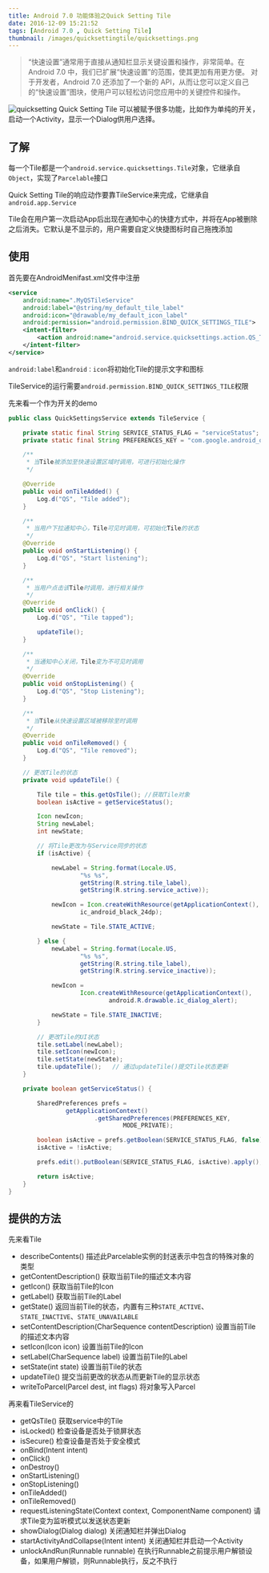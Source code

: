 ```yaml
---
title: Android 7.0 功能体验之Quick Setting Tile
date: 2016-12-09 15:21:52
tags: [Android 7.0 , Quick Setting Tile]
thumbnail: /images/quicksettingtile/quicksettings.png
---
```

>“快速设置”通常用于直接从通知栏显示关键设置和操作，非常简单。在 Android 7.0 中，我们已扩展“快速设置”的范围，使其更加有用更方便。
对于开发者，Android 7.0 还添加了一个新的 API，从而让您可以定义自己的“快速设置”图块，使用户可以轻松访问您应用中的关键控件和操作。
<!--more-->

![quicksetting](/images/quicksettingtile/quicksettings.png)
Quick Setting Tile 可以被赋予很多功能，比如作为单纯的开关，启动一个Activity，显示一个Dialog供用户选择。

## 了解
每一个Tile都是一个`android.service.quicksettings.Tile`对象，它继承自`Object`，实现了`Parcelable`接口

Quick Setting Tile的响应动作要靠TileService来完成，它继承自`android.app.Service`

Tile会在用户第一次启动App后出现在通知中心的快捷方式中，并将在App被删除之后消失。它默认是不显示的，用户需要自定义快捷图标时自己拖拽添加

## 使用
首先要在AndroidMenifast.xml文件中注册
```xml
<service
    android:name=".MyQSTileService"
    android:label="@string/my_default_tile_label"
    android:icon="@drawable/my_default_icon_label"
    android:permission="android.permission.BIND_QUICK_SETTINGS_TILE">
    <intent-filter>
        <action android:name="android.service.quicksettings.action.QS_TILE" />
    </intent-filter>
</service>
```
`android:label`和`android：icon`将初始化Tile的提示文字和图标

TileService的运行需要`android.permission.BIND_QUICK_SETTINGS_TILE`权限

先来看一个作为开关的demo
```java
public class QuickSettingsService extends TileService {

    private static final String SERVICE_STATUS_FLAG = "serviceStatus";
    private static final String PREFERENCES_KEY = "com.google.android_quick_settings";

    /**
     * 当Tile被添加至快速设置区域时调用，可进行初始化操作
     */

    @Override
    public void onTileAdded() {
        Log.d("QS", "Tile added");
    }

    /**
     * 当用户下拉通知中心，Tile可见时调用，可初始化Tile的状态
     */
    @Override
    public void onStartListening() {
        Log.d("QS", "Start listening");
    }

    /**
     * 当用户点击该Tile时调用，进行相关操作
     */
    @Override
    public void onClick() {
        Log.d("QS", "Tile tapped");

        updateTile();
    }

    /**
     * 当通知中心关闭，Tile变为不可见时调用
     */
    @Override
    public void onStopListening() {
        Log.d("QS", "Stop Listening");
    }

    /**
     * 当Tile从快速设置区域被移除至时调用
     */
    @Override
    public void onTileRemoved() {
        Log.d("QS", "Tile removed");
    }

    // 更改Tile的状态
    private void updateTile() {

        Tile tile = this.getQsTile(); //获取Tile对象
        boolean isActive = getServiceStatus();

        Icon newIcon;
        String newLabel;
        int newState;

        // 将Tile更改为与Service同步的状态
        if (isActive) {

            newLabel = String.format(Locale.US,
                    "%s %s",
                    getString(R.string.tile_label),
                    getString(R.string.service_active));

            newIcon = Icon.createWithResource(getApplicationContext(),
                    ic_android_black_24dp);

            newState = Tile.STATE_ACTIVE;

        } else {
            newLabel = String.format(Locale.US,
                    "%s %s",
                    getString(R.string.tile_label),
                    getString(R.string.service_inactive));

            newIcon =
                    Icon.createWithResource(getApplicationContext(),
                            android.R.drawable.ic_dialog_alert);

            newState = Tile.STATE_INACTIVE;
        }

        // 更改Tile的UI状态
        tile.setLabel(newLabel);
        tile.setIcon(newIcon);
        tile.setState(newState);
        tile.updateTile();   // 通过updateTile()提交Tile状态更新
    }

    private boolean getServiceStatus() {

        SharedPreferences prefs =
                getApplicationContext()
                        .getSharedPreferences(PREFERENCES_KEY,
                                MODE_PRIVATE);

        boolean isActive = prefs.getBoolean(SERVICE_STATUS_FLAG, false);
        isActive = !isActive;

        prefs.edit().putBoolean(SERVICE_STATUS_FLAG, isActive).apply();

        return isActive;
    }
}
```

## 提供的方法

先来看Tile
* describeContents()   描述此Parcelable实例的封送表示中包含的特殊对象的类型
* getContentDescription()   获取当前Tile的描述文本内容
* getIcon()   获取当前Tile的Icon
* getLabel()  获取当前Tile的Label
* getState()  返回当前Tile的状态，内置有三种`STATE_ACTIVE`、`STATE_INACTIVE`、`STATE_UNAVAILABLE`
* setContentDescription(CharSequence contentDescription)   设置当前Tile的描述文本内容
* setIcon(Icon icon)  设置当前Tile的Icon
* setLabel(CharSequence label)   设置当前Tile的Label
* setState(int state)   设置当前Tile的状态
* updateTile()  提交当前更改的状态从而更新Tile的显示状态
* writeToParcel(Parcel dest, int flags)   将对象写入Parcel


再来看TileService的
* getQsTile() 获取service中的Tile
* isLocked()  检查设备是否处于锁屏状态
* isSecure()  检查设备是否处于安全模式
* onBind(Intent intent)
* onClick()
* onDestroy()
* onStartListening()
* onStopListening()
* onTileAdded()
* onTileRemoved()
* requestListeningState(Context context, ComponentName component)   请求Tile变为监听模式以发送状态更新
* showDialog(Dialog dialog)   关闭通知栏并弹出Dialog
* startActivityAndCollapse(Intent intent)   关闭通知栏并启动一个Activity
* unlockAndRun(Runnable runnable)   在执行Runnable之前提示用户解锁设备，如果用户解锁，则Runnable执行，反之不执行
